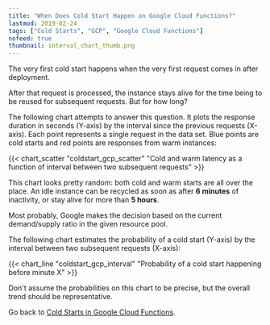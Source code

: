 ```yaml
---
title: "When Does Cold Start Happen on Google Cloud Functions?"
lastmod: 2019-02-24
tags: ["Cold Starts", "GCP", "Google Cloud Functions"]
nofeed: true
thumbnail: interval_chart_thumb.png
---
```


The very first cold start happens when the very first request comes in after deployment. 

After that request is processed, the instance stays alive for the time being to be reused for subsequent requests. But for how long?

The following chart attempts to answer this question. It plots the response duration in seconds (Y-axis) by the interval since the previous requests (X-axis). Each point represents a single request in the data set. Blue points are cold starts and red points are responses from warm instances:

{{< chart_scatter 
    "coldstart_gcp_scatter"
    "Cold and warm latency as a function of interval between two subsequent requests" >}}

This chart looks pretty random: both cold and warm starts are all over the place. An idle instance can be recycled as soon as after **6 minutes** of inactivity, or stay alive for more than **5 hours**.

Most probably, Google makes the decision based on the current demand/supply ratio in the given resource pool.

The following chart estimates the probability of a cold start (Y-axis) by the interval between two subsequent requests (X-axis):

{{< chart_line 
    "coldstart_gcp_interval" 
    "Probability of a cold start happening before minute X" >}}

Don't assume the probabilities on this chart to be precise, but the overall trend should be representative.

Go back to [Cold Starts in Google Cloud Functions](/serverless/coldstarts/gcp/).